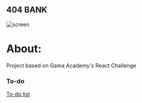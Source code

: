 ## 404 BANK

![screen](./screen.png)

# About:

Project based on Gama Academy's React Challenge

### To-do

[To-do list](https://www.notion.so/4fd8d715429a49d8b7eb60a59b9419bf?v=6681c14727c44ffca73603024ee366d1)
